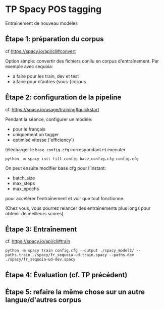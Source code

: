 # TP Spacy POS tagging
Entraînement de nouveau modèles


## Étape 1: préparation du corpus

cf https://spacy.io/api/cli#convert

Option simple: convertir des fichiers conllu en corpus d'entraînement. Par exemple avec sequoia:

- à faire pour les train, dev et test
- à faire pour d'autres (sous-)corpus


## Étape 2: configuration de la pipeline


cf. https://spacy.io/usage/training#quickstart

Pendant la séance, configurer un modèle: 
-  pour le français
-  uniquement un tagger
-  optimisé vitesse ('efficiency')

télécharger le `base_config.cfg` correspondant et executer

`python -m spacy init fill-config base_config.cfg config.cfg`

On peut ensuite modifier base.cfg
pour l'instant:
- batch_size
- max_steps
- max_epochs

pour accélérer l'entraînement et voir que tout fonctionne.

(Chez vous, vous pourrez relancer des entraînements plus longs pour obtenir de meilleurs scores).


## Étape 3: Entraînement

cf. https://spacy.io/api/cli#train

`python -m spacy train config.cfg --output ./spacy_model2/ --paths.train ./spacy/fr_sequoia-ud-train.spacy --paths.dev ./spacy/fr_sequoia-ud-dev.spacy `

## Étape 4: Évaluation (cf. TP précédent)


## Étape 5: refaire la même chose sur un autre langue/d'autres corpus
